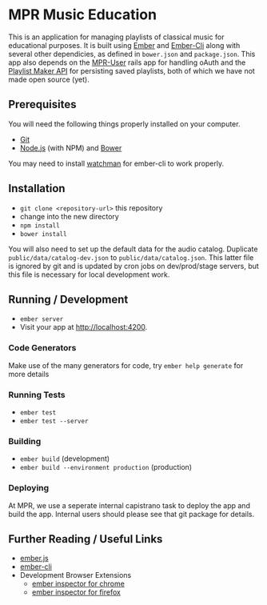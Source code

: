 # MPR Music Education

This is an application for managing playlists of classical music for educational purposes. It is built using [Ember](http://www.emherjs.com) and [Ember-Cli](http://www.ember-cli.com/) along with several other dependicies, as defined in `bower.json` and `package.json`. This app also depends on the [MPR-User](https://gitlab.mpr.org/swag/mpr-user) rails app for handling oAuth and the [Playlist Maker API](https://gitlab.mpr.org/swag/playlist-maker-api) for persisting saved playlists, both of which we have not made open source (yet).


## Prerequisites

You will need the following things properly installed on your computer.

* [Git](http://git-scm.com/)
* [Node.js](http://nodejs.org/) (with NPM) and [Bower](http://bower.io/)

You may need to install [watchman](https://facebook.github.io/watchman/) for ember-cli to work properly. 

## Installation

* `git clone <repository-url>` this repository
* change into the new directory
* `npm install`
* `bower install`

You will also need to set up the default data for the audio catalog. Duplicate `public/data/catalog-dev.json` to `public/data/catalog.json`. This latter file is ignored by git and is updated by cron jobs on dev/prod/stage servers, but this file is necessary for local development work.

## Running / Development

* `ember server`
* Visit your app at [http://localhost:4200](http://localhost:4200).

### Code Generators

Make use of the many generators for code, try `ember help generate` for more details

### Running Tests

* `ember test`
* `ember test --server`

### Building

* `ember build` (development)
* `ember build --environment production` (production)

### Deploying

At MPR, we use a seperate internal capistrano task to deploy the app and build the app. Internal users should please see that git package for details.


## Further Reading / Useful Links

* [ember.js](http://emberjs.com/)
* [ember-cli](http://www.ember-cli.com/)
* Development Browser Extensions
  * [ember inspector for chrome](https://chrome.google.com/webstore/detail/ember-inspector/bmdblncegkenkacieihfhpjfppoconhi)
  * [ember inspector for firefox](https://addons.mozilla.org/en-US/firefox/addon/ember-inspector/)

